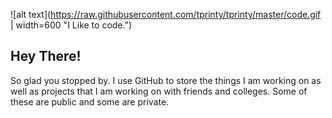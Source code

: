 ![alt text](https://raw.githubusercontent.com/tprinty/tprinty/master/code.gif  | width=600 "I Like to code.")


## Hey There!

So glad you stopped by. I use GitHub to store the things I am working on as well as projects that I am working on with friends and colleges. Some of these are public and some are private. 


<!--
**tprinty/tprinty** is a ✨ _special_ ✨ repository because its `README.md` (this file) appears on your GitHub profile.

Here are some ideas to get you started:

- 🔭 I’m currently working on ...
- 🌱 I’m currently learning ...
- 👯 I’m looking to collaborate on ...
- 🤔 I’m looking for help with ...
- 💬 Ask me about ...
- 📫 How to reach me: ...
- 😄 Pronouns: ...
- ⚡ Fun fact: ...
-->
